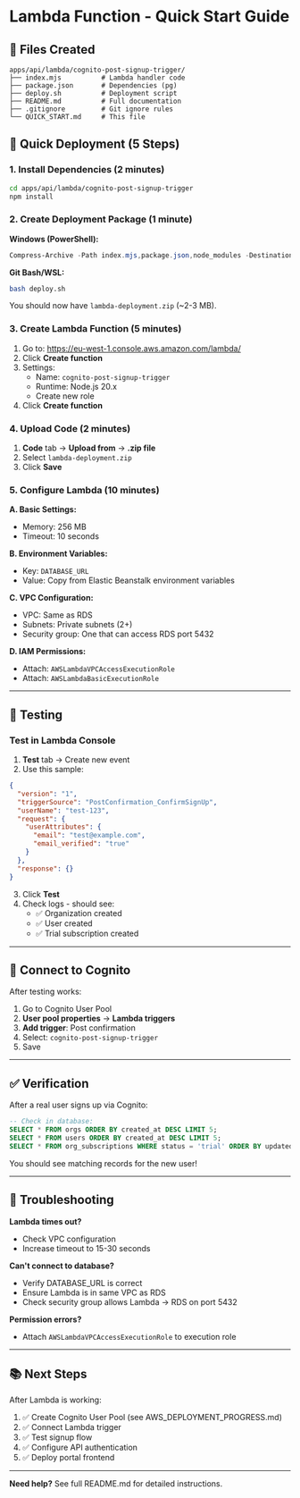 # Lambda Function - Quick Start Guide

## 📁 Files Created

```
apps/api/lambda/cognito-post-signup-trigger/
├── index.mjs          # Lambda handler code
├── package.json       # Dependencies (pg)
├── deploy.sh          # Deployment script
├── README.md          # Full documentation
├── .gitignore         # Git ignore rules
└── QUICK_START.md     # This file
```

## 🚀 Quick Deployment (5 Steps)

### 1. Install Dependencies (2 minutes)

```bash
cd apps/api/lambda/cognito-post-signup-trigger
npm install
```

### 2. Create Deployment Package (1 minute)

**Windows (PowerShell):**
```powershell
Compress-Archive -Path index.mjs,package.json,node_modules -DestinationPath lambda-deployment.zip -Force
```

**Git Bash/WSL:**
```bash
bash deploy.sh
```

You should now have `lambda-deployment.zip` (~2-3 MB).

### 3. Create Lambda Function (5 minutes)

1. Go to: https://eu-west-1.console.aws.amazon.com/lambda/
2. Click **Create function**
3. Settings:
   - Name: `cognito-post-signup-trigger`
   - Runtime: Node.js 20.x
   - Create new role
4. Click **Create function**

### 4. Upload Code (2 minutes)

1. **Code** tab → **Upload from** → **.zip file**
2. Select `lambda-deployment.zip`
3. Click **Save**

### 5. Configure Lambda (10 minutes)

**A. Basic Settings:**
- Memory: 256 MB
- Timeout: 10 seconds

**B. Environment Variables:**
- Key: `DATABASE_URL`
- Value: Copy from Elastic Beanstalk environment variables

**C. VPC Configuration:**
- VPC: Same as RDS
- Subnets: Private subnets (2+)
- Security group: One that can access RDS port 5432

**D. IAM Permissions:**
- Attach: `AWSLambdaVPCAccessExecutionRole`
- Attach: `AWSLambdaBasicExecutionRole`

---

## 🧪 Testing

### Test in Lambda Console

1. **Test** tab → Create new event
2. Use this sample:

```json
{
  "version": "1",
  "triggerSource": "PostConfirmation_ConfirmSignUp",
  "userName": "test-123",
  "request": {
    "userAttributes": {
      "email": "test@example.com",
      "email_verified": "true"
    }
  },
  "response": {}
}
```

3. Click **Test**
4. Check logs - should see:
   - ✅ Organization created
   - ✅ User created
   - ✅ Trial subscription created

---

## 🔗 Connect to Cognito

After testing works:

1. Go to Cognito User Pool
2. **User pool properties** → **Lambda triggers**
3. **Add trigger**: Post confirmation
4. Select: `cognito-post-signup-trigger`
5. Save

---

## ✅ Verification

After a real user signs up via Cognito:

```sql
-- Check in database:
SELECT * FROM orgs ORDER BY created_at DESC LIMIT 5;
SELECT * FROM users ORDER BY created_at DESC LIMIT 5;
SELECT * FROM org_subscriptions WHERE status = 'trial' ORDER BY updated_at DESC LIMIT 5;
```

You should see matching records for the new user!

---

## 🐛 Troubleshooting

**Lambda times out?**
- Check VPC configuration
- Increase timeout to 15-30 seconds

**Can't connect to database?**
- Verify DATABASE_URL is correct
- Ensure Lambda is in same VPC as RDS
- Check security group allows Lambda → RDS on port 5432

**Permission errors?**
- Attach `AWSLambdaVPCAccessExecutionRole` to execution role

---

## 📚 Next Steps

After Lambda is working:
1. ✅ Create Cognito User Pool (see AWS_DEPLOYMENT_PROGRESS.md)
2. ✅ Connect Lambda trigger
3. ✅ Test signup flow
4. ✅ Configure API authentication
5. ✅ Deploy portal frontend

---

**Need help?** See full README.md for detailed instructions.
